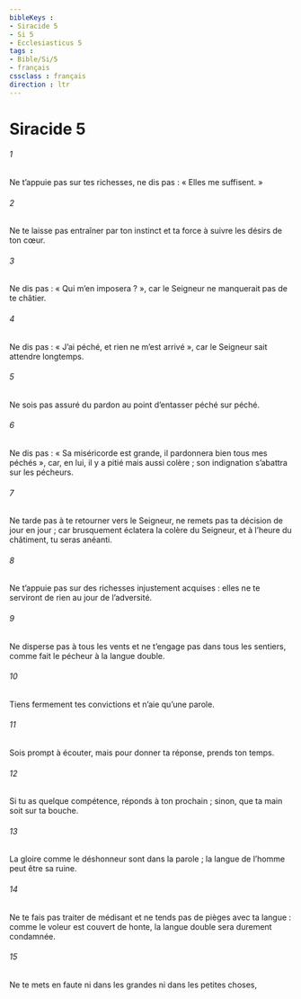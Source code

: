 ```yaml
---
bibleKeys : 
- Siracide 5
- Si 5
- Ecclesiasticus 5
tags : 
- Bible/Si/5
- français
cssclass : français
direction : ltr
---
```


# Siracide 5

###### 1
Ne t’appuie pas sur tes richesses,
ne dis pas : « Elles me suffisent. »
###### 2
Ne te laisse pas entraîner par ton instinct et ta force
à suivre les désirs de ton cœur.
###### 3
Ne dis pas : « Qui m’en imposera ? »,
car le Seigneur ne manquerait pas de te châtier.
###### 4
Ne dis pas : « J’ai péché, et rien ne m’est arrivé »,
car le Seigneur sait attendre longtemps.
###### 5
Ne sois pas assuré du pardon
au point d’entasser péché sur péché.
###### 6
Ne dis pas : « Sa miséricorde est grande,
il pardonnera bien tous mes péchés »,
car, en lui, il y a pitié mais aussi colère ;
son indignation s’abattra sur les pécheurs.
###### 7
Ne tarde pas à te retourner vers le Seigneur,
ne remets pas ta décision de jour en jour ;
car brusquement éclatera la colère du Seigneur,
et à l’heure du châtiment, tu seras anéanti.
###### 8
Ne t’appuie pas sur des richesses injustement acquises :
elles ne te serviront de rien au jour de l’adversité.
###### 9
Ne disperse pas à tous les vents
et ne t’engage pas dans tous les sentiers,
comme fait le pécheur à la langue double.
###### 10
Tiens fermement tes convictions
et n’aie qu’une parole.
###### 11
Sois prompt à écouter,
mais pour donner ta réponse, prends ton temps.
###### 12
Si tu as quelque compétence, réponds à ton prochain ;
sinon, que ta main soit sur ta bouche.
###### 13
La gloire comme le déshonneur sont dans la parole ;
la langue de l’homme peut être sa ruine.
###### 14
Ne te fais pas traiter de médisant
et ne tends pas de pièges avec ta langue :
comme le voleur est couvert de honte,
la langue double sera durement condamnée.
###### 15
Ne te mets en faute ni dans les grandes ni dans les petites choses,
